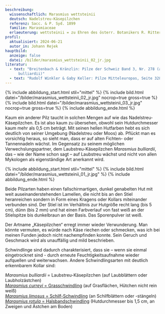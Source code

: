 ```yaml
---
beschreibung:
  wissenschaftlich: Marasmius wettsteinii
  deutsch: Nadelstreu-Käsepilzchen
  referenz: Sacc. & P. Syd. 1899
  familie: Marasmiaceae
  erlaeuterung: wettsteinii = zu Ehren des österr. Botanikers R. Ritter v. Wettstein
profil:
  aktualisiert: 2024-06-21
  autor_in: Johann Rejek
hauptbild:
  anzeige: false
  datei: /bilder/marasmius_wettsteinii_02_jr.jpg
literatur:
  - text: "Breitenbach & Kränzlin: Pilze der Schweiz Band 3, Nr. 278 (als Marasmius
      bulliardii)"
  - text: "Rudolf Winkler & Gaby Keller: Pilze Mitteleuropas, Seite 328"
---
```

{% include abbildung_start.html stil="mittel" %}
{% include bild.html datei="/bilder/marasmius_wettsteinii_02_jr.jpg" nocrop=true gross=true %}
{% include bild.html datei="/bilder/marasmius_wettsteinii_03_jr.jpg" nocrop=true gross=true %}
{% include abbildung_ende.html %}

Kaum ein anderer Pilz taucht in solchen Mengen auf wie das Nadelstreu-Käsepilzchen. Es ist also kaum zu übersehen, obwohl sein Hutdurchmesser kaum mehr als 0,5 cm beträgt. Mit seinen hellen Hutfarben hebt es sich deutlich von seiner Umgebung (Nadelstreu oder Moos) ab. Pflückt man es vorsichtig heraus, so sieht man, dass er auf alten Fichten- oder Tannennadeln wächst. Im Gegensatz zu seinem möglichen Verwechslungspartner, dem Laubstreu-Käsepilzchen *Marasmius bulliardii*, das – wie der Name schon sagt – auf Laubstreu wächst und nicht von allen Mykologen als eigenständige Art anerkannt wird.

{% include abbildung_start.html stil="mittel" %}
{% include bild.html datei="/bilder/marasmius_wettsteinii_01_jr.jpg" %}
{% include abbildung_ende.html %}

Beide Pilzarten haben einen fallschirmartigen, dunkel genabelten Hut mit weit auseinanderstehenden Lamellen, die nicht bis an den Stiel heranreichen sondern in Form eines Kragens oder Kollars miteinander verbunden sind. Der Stiel ist im Verhältnis zur Hutgröße recht lang (bis 5 cm), dünn (bis 2 mm) und hat einen Farbverlauf von fast weiß an der Stielspitze bis dunkelbraun an der Basis. Das Sporenpulver ist weiß.

Der Artname „Käsepilzchen“ erregt immer wieder Verwunderung. Man könnte vermuten, es würde nach Käse riechen oder schmecken, was ich bei meinen Funden jedoch nicht nachempfinden konnte. Sein Geruch und Geschmack wird als unauffällig und mild beschrieben.

Schwindlinge sind dadurch charakterisiert, dass sie – wenn sie einmal eingetrocknet sind - durch erneute Feuchtigkeitsaufnahme wieder aufquellen und weiterwachsen. Andere Schwindlingsarten mit deutlich erkennbarem Kollar sind:

*Marasmius bulliardii* = Laubstreu-Käsepilzchen (auf Laubblättern oder Laubholzästchen)\
[*Marasmius curreyi* = Grasschwindling](/pilze/marasmius-curreyi-grasschwindling) (auf Grasflächen, Hütchen nicht rein weiß)\
[*Marasmius limosus* = Schilf-Schwindling](/pilze/marasmius-limosus-schilf-schwindling) (an Schilfblättern oder -stängeln)\
[*Marasmius rotula* = Halsbandschwindling](/pilze/marasmius-rotula-halsbandschwindling) (Hutdurchmesser bis 1,5 cm, an Zweigen und Ästchen am Boden)